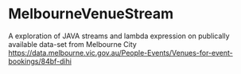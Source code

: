 # MelbourneVenueStream
 A exploration of JAVA streams and lambda expression on publically available data-set from Melbourne City
             https://data.melbourne.vic.gov.au/People-Events/Venues-for-event-bookings/84bf-dihi

